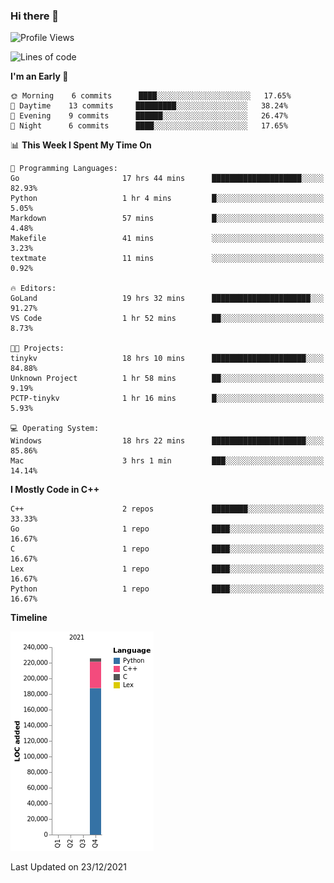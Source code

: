 ### Hi there 👋

<!--START_SECTION:waka-->
![Profile Views](http://img.shields.io/badge/Profile%20Views-7-blue)

![Lines of code](https://img.shields.io/badge/From%20Hello%20World%20I%27ve%20Written-226%20Thousand%20lines%20of%20code-blue)

**I'm an Early 🐤** 

```text
🌞 Morning    6 commits      ████░░░░░░░░░░░░░░░░░░░░░   17.65% 
🌆 Daytime    13 commits     █████████░░░░░░░░░░░░░░░░   38.24% 
🌃 Evening    9 commits      ██████░░░░░░░░░░░░░░░░░░░   26.47% 
🌙 Night      6 commits      ████░░░░░░░░░░░░░░░░░░░░░   17.65%

```


📊 **This Week I Spent My Time On** 

```text
💬 Programming Languages: 
Go                       17 hrs 44 mins      ████████████████████░░░░░   82.93% 
Python                   1 hr 4 mins         █░░░░░░░░░░░░░░░░░░░░░░░░   5.05% 
Markdown                 57 mins             █░░░░░░░░░░░░░░░░░░░░░░░░   4.48% 
Makefile                 41 mins             ░░░░░░░░░░░░░░░░░░░░░░░░░   3.23% 
textmate                 11 mins             ░░░░░░░░░░░░░░░░░░░░░░░░░   0.92%

🔥 Editors: 
GoLand                   19 hrs 32 mins      ██████████████████████░░░   91.27% 
VS Code                  1 hr 52 mins        ██░░░░░░░░░░░░░░░░░░░░░░░   8.73%

🐱‍💻 Projects: 
tinykv                   18 hrs 10 mins      █████████████████████░░░░   84.88% 
Unknown Project          1 hr 58 mins        ██░░░░░░░░░░░░░░░░░░░░░░░   9.19% 
PCTP-tinykv              1 hr 16 mins        █░░░░░░░░░░░░░░░░░░░░░░░░   5.93%

💻 Operating System: 
Windows                  18 hrs 22 mins      █████████████████████░░░░   85.86% 
Mac                      3 hrs 1 min         ███░░░░░░░░░░░░░░░░░░░░░░   14.14%

```

**I Mostly Code in C++** 

```text
C++                      2 repos             ████████░░░░░░░░░░░░░░░░░   33.33% 
Go                       1 repo              ████░░░░░░░░░░░░░░░░░░░░░   16.67% 
C                        1 repo              ████░░░░░░░░░░░░░░░░░░░░░   16.67% 
Lex                      1 repo              ████░░░░░░░░░░░░░░░░░░░░░   16.67% 
Python                   1 repo              ████░░░░░░░░░░░░░░░░░░░░░   16.67%

```


**Timeline**

![Chart not found](https://raw.githubusercontent.com/h3n4l/h3n4l/main/charts/bar_graph.png) 


 Last Updated on 23/12/2021
<!--END_SECTION:waka-->

